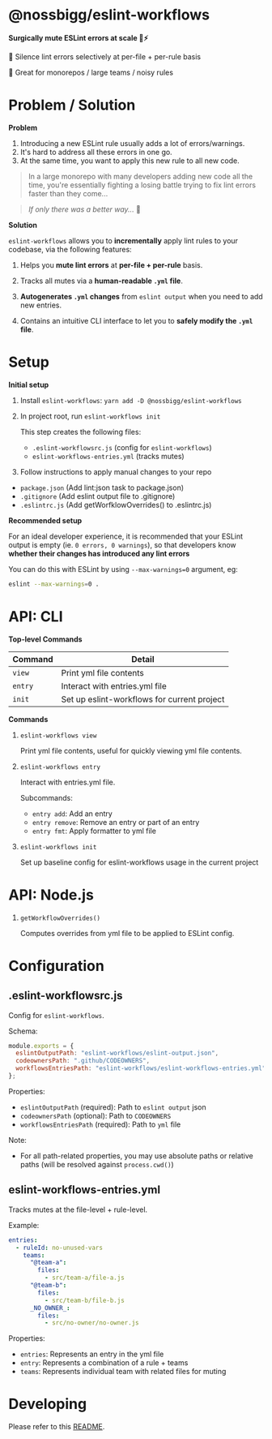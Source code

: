 # @nossbigg/eslint-workflows

**Surgically mute ESLint errors at scale 🤫⚡️**

🔪 Silence lint errors selectively at per-file + per-rule basis

💪 Great for monorepos / large teams / noisy rules

# Problem / Solution

**Problem**

1. Introducing a new ESLint rule usually adds a lot of errors/warnings.
2. It's hard to address all these errors in one go.
3. At the same time, you want to apply this new rule to all new code.

> In a large monorepo with many developers adding new code all the time, you're essentially fighting a losing battle trying to fix lint errors faster than they come...

> _If only there was a better way..._ 🤔

**Solution**

`eslint-workflows` allows you to **incrementally** apply lint rules to your codebase, via the following features:

1. Helps you **mute lint errors** at **per-file + per-rule** basis.

2. Tracks all mutes via a **human-readable `.yml` file**.

3. **Autogenerates `.yml` changes** from `eslint output` when you need to add new entries.

4. Contains an intuitive CLI interface to let you to **safely modify the `.yml` file**.

# Setup

**Initial setup**

1.  Install `eslint-workflows`: `yarn add -D @nossbigg/eslint-workflows`
2.  In project root, run `eslint-workflows init`

    This step creates the following files:

    - `.eslint-workflowsrc.js` (config for `eslint-workflows`)
    - `eslint-workflows-entries.yml` (tracks mutes)

3.  Follow instructions to apply manual changes to your repo

- `package.json` (Add lint:json task to package.json)
- `.gitignore` (Add eslint output file to .gitignore)
- `.eslintrc.js` (Add getWorfklowOverrides() to .eslintrc.js)

**Recommended setup**

For an ideal developer experience, it is recommended that your ESLint output is empty (ie. `0 errors, 0 warnings`), so that developers know **whether their changes has introduced any lint errors**

You can do this with ESLint by using `--max-warnings=0` argument, eg:

```bash
eslint --max-warnings=0 .
```

# API: CLI

**Top-level Commands**

| Command | Detail                                      |
| ------- | ------------------------------------------- |
| `view`  | Print yml file contents                     |
| `entry` | Interact with entries.yml file              |
| `init`  | Set up eslint-workflows for current project |

**Commands**

1. `eslint-workflows view`

   Print yml file contents, useful for quickly viewing yml file contents.

1. `eslint-workflows entry`

   Interact with entries.yml file.

   Subcommands:

   - `entry add`: Add an entry
   - `entry remove`: Remove an entry or part of an entry
   - `entry fmt`: Apply formatter to yml file

1. `eslint-workflows init`

   Set up baseline config for eslint-workflows usage in the current project

# API: Node.js

1. `getWorkflowOverrides()`

   Computes overrides from yml file to be applied to ESLint config.

# Configuration

## .eslint-workflowsrc.js

Config for `eslint-workflows`.

Schema:

```js
module.exports = {
  eslintOutputPath: "eslint-workflows/eslint-output.json",
  codeownersPath: ".github/CODEOWNERS",
  workflowsEntriesPath: "eslint-workflows/eslint-workflows-entries.yml",
};
```

Properties:

- `eslintOutputPath` (required): Path to `eslint output` json
- `codeownersPath` (optional): Path to `CODEOWNERS`
- `workflowsEntriesPath` (required): Path to `yml` file

Note:

- For all path-related properties, you may use absolute paths or relative paths (will be resolved against `process.cwd()`)

## eslint-workflows-entries.yml

Tracks mutes at the file-level + rule-level.

Example:

```yml
entries:
  - ruleId: no-unused-vars
    teams:
      "@team-a":
        files:
          - src/team-a/file-a.js
      "@team-b":
        files:
          - src/team-b/file-b.js
      _NO_OWNER_:
        files:
          - src/no-owner/no-owner.js
```

Properties:

- `entries`: Represents an entry in the yml file
- `entry`: Represents a combination of a rule + teams
- `teams`: Represents individual team with related files for muting

# Developing

Please refer to this [README](./packages/eslint-workflows/README.md).
